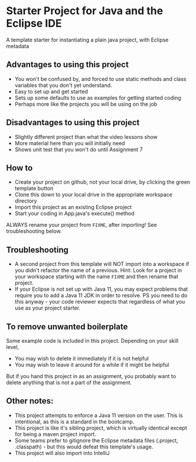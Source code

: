 # Starter Project for Java and the Eclipse IDE

A template starter for instantiating a plain java project, with Eclipse metadata

## Advantages to using this project

- You won't be confused by, and forced to use static methods and class variables that you don't yet understand.
- Easy to set up and get started
- Sets up some defaults to use as examples for getting started coding
- Perhaps more like the projects you will be using on the job

## Disadvantages to using this project

- Slightly different project than what the video lessons show
- More material here than you will initially need
- Shows unit test that you won't do until Assignment 7

## How to

- Create your project on github, not your local drive, by clicking the green template button
- Clone this down to your local drive in the appropriate workspace directory
- Import this project as an existing Eclipse project
- Start your coding in App.java's execute() method

ALWAYS rename your project from `FIXME`, after importing! See troubleshooting below.

## Troubleshooting

- A second project from this template will NOT import into a workspace if you didn't refactor the name of a previous. Hint: Look for a project in your workspace starting with the name `FIXME` and then rename that project.
- If your Eclipse is not set up with Java 11, you may expect problems that require you to add a Java 11 JDK in order to resolve. PS you need to do this anyway - your code reviewer expects that regardless of what you use as your project starter.


## To remove unwanted boilerplate

Some example code is included in this project. Depending on your skill level, 

- You may wish to delete it immediately if it is not helpful
- You may wish to leave it around for a while if it might be helpful

But if you hand this project in as an assignment, you probably want to delete anything that is not a part of the assignment.

## Other notes:

- This project attempts to enforce a Java 11 version on the user. This is intentional, as this is a standard in the bootcamp.
- This project is like it's sibling project, which is virtually identical except for being a maven project import.
- Some teams prefer to gitignore the Eclipse metadata files (.project, .classpath) - but this would defeat this template's usage.
- This project will also import into IntelliJ

